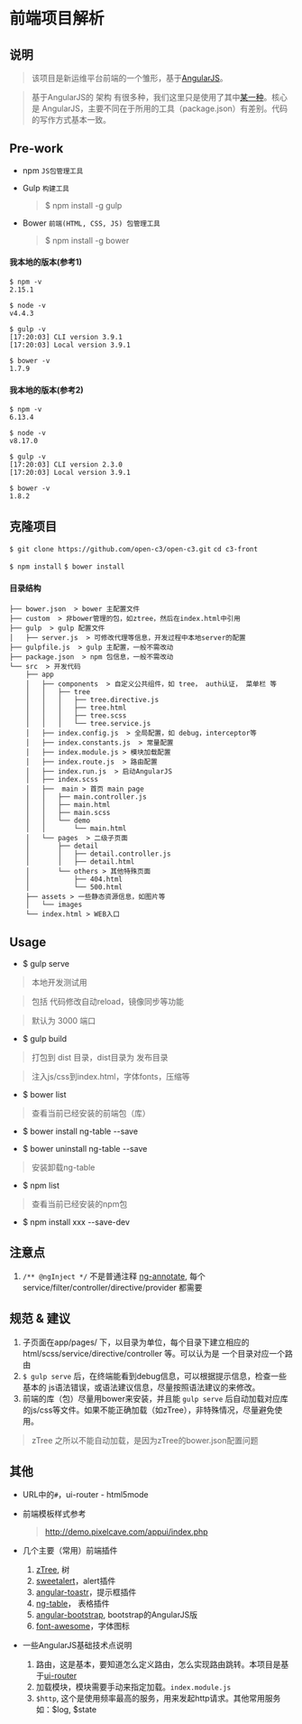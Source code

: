 # 前端项目解析

## 说明

> 该项目是新运维平台前端的一个雏形，基于[AngularJS](https://angularjs.org/)。

> 基于AngularJS的 架构 有很多种，我们这里只是使用了其中[某一种](https://github.com/Swiip/generator-gulp-angular)。核心是 AngularJS，主要不同在于所用的工具（package.json）有差别。代码的写作方式基本一致。

## Pre-work

- npm `JS包管理工具`
- Gulp `构建工具`

  > $ npm install -g gulp

- Bower `前端(HTML, CSS, JS) 包管理工具`

  > $ npm install -g bower 

#### 我本地的版本(参考1)

```
$ npm -v
2.15.1

$ node -v
v4.4.3

$ gulp -v
[17:20:03] CLI version 3.9.1
[17:20:03] Local version 3.9.1

$ bower -v
1.7.9
```

#### 我本地的版本(参考2)

```
$ npm -v
6.13.4

$ node -v
v8.17.0

$ gulp -v
[17:20:03] CLI version 2.3.0
[17:20:03] Local version 3.9.1

$ bower -v
1.8.2
```

## 克隆项目

`$ git clone https://github.com/open-c3/open-c3.git`
`cd c3-front`

`$ npm install`
`$ bower install`

#### 目录结构

```
├── bower.json  > bower 主配置文件
├── custom  > 非bower管理的包，如ztree，然后在index.html中引用
├── gulp  > gulp 配置文件
│   ├── server.js  > 可修改代理等信息，开发过程中本地server的配置
├── gulpfile.js  > gulp 主配置，一般不需改动
├── package.json  > npm 包信息，一般不需改动
└── src  > 开发代码
    ├── app
    │   ├── components  > 自定义公共组件，如 tree， auth认证， 菜单栏 等
    │   │   ├── tree
    │   │   │   ├── tree.directive.js
    │   │   │   ├── tree.html
    │   │   │   ├── tree.scss
    │   │   │   └── tree.service.js
    │   ├── index.config.js  > 全局配置，如 debug，interceptor等
    │   ├── index.constants.js  > 常量配置
    │   ├── index.module.js > 模块加载配置
    │   ├── index.route.js  > 路由配置
    │   ├── index.run.js  > 启动AngularJS
    │   ├── index.scss
    │   ├──  main > 首页 main page
    │   │   ├── main.controller.js
    │   │   ├── main.html
    │   │   ├── main.scss
    │   │   └── demo
    │   │       └── main.html
    │   └── pages  > 二级子页面
    │       ├── detail
    │       │   ├── detail.controller.js
    │       │   ├── detail.html
    │       └── others > 其他特殊页面
    │           ├── 404.html
    │           └── 500.html
    ├── assets > 一些静态资源信息，如图片等
    │   └── images
    └── index.html > WEB入口
```

## Usage

* $ gulp serve

 > 本地开发测试用

 > 包括 代码修改自动reload，镜像同步等功能

 > 默认为 3000 端口

* $ gulp build

 > 打包到 dist 目录，dist目录为 发布目录

 > 注入js/css到index.html，字体fonts，压缩等
 
* $ bower list

 > 查看当前已经安装的前端包（库）

* $ bower install ng-table --save 

* $ bower uninstall ng-table --save 

 > 安装卸载ng-table
 
* $ npm list

 > 查看当前已经安装的npm包

* $ npm install xxx --save-dev

## 注意点

1. `/** @ngInject */` 不是普通注释 [ng-annotate](https://github.com/olov/ng-annotate), 每个service/filter/controller/directive/provider 都需要

## 规范 & 建议
1. 子页面在app/pages/ 下，以目录为单位，每个目录下建立相应的 html/scss/service/directive/controller 等。可以认为是 一个目录对应一个路由
2. `$ gulp serve` 后，在终端能看到debug信息，可以根据提示信息，检查一些基本的 js语法错误，或语法建议信息，尽量按照语法建议的来修改。
3. 前端的库（包）尽量用bower来安装，并且能 `gulp serve` 后自动加载对应库的js/css等文件。如果不能正确加载（如zTree），非特殊情况，尽量避免使用。

 > zTree 之所以不能自动加载，是因为zTree的bower.json配置问题

## 其他

* URL中的`#`，ui-router - html5mode

* 前端模板样式参考

  > http://demo.pixelcave.com/appui/index.php

* 几个主要（常用）前端插件

  1. [zTree](http://www.treejs.cn/v3/main.php#_zTreeInfo), 树
  2. [sweetalert](http://t4t5.github.io/sweetalert/)，alert插件
  3. [angular-toastr](http://foxandxss.github.io/angular-toastr/)，提示框插件
  4. [ng-table](http://ng-table.com/)， 表格插件
  5. [angular-bootstrap](https://angular-ui.github.io/bootstrap/), bootstrap的AngularJS版
  6. [font-awesome](http://fontawesome.io/)，字体图标

* 一些AngularJS基础技术点说明

  1. 路由，这是基本，要知道怎么定义路由，怎么实现路由跳转。本项目是基于[ui-router](https://angular-ui.github.io/ui-router/site/#/api/ui.router)
  2. 加载模块，模块需要手动来指定加载。`index.module.js`
  3. `$http`, 这个是使用频率最高的服务，用来发起http请求。其他常用服务如：$log, $state

